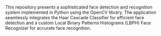 This repository presents a sophisticated face detection and recognition system implemented in Python using the OpenCV library. The application seamlessly integrates the Haar Cascade Classifier for efficient face detection and a custom Local Binary Patterns Histograms (LBPH) Face Recognizer for accurate face recognition.
